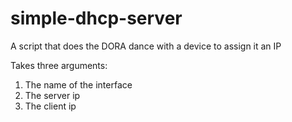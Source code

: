 # simple-dhcp-server
A script that does the DORA dance with a device to assign it an IP

Takes three arguments:

1. The name of the interface
2. The server ip
3. The client ip
